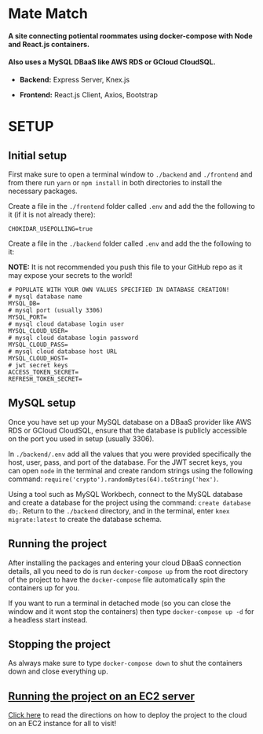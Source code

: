 # Mate Match
#### A site connecting potiental roommates using docker-compose with Node and React.js containers.
#### Also uses a MySQL DBaaS like AWS RDS or GCloud CloudSQL.

- **Backend:** Express Server, Knex.js

- **Frontend:** React.js Client, Axios, Bootstrap

# SETUP

## Initial setup
First make sure to open a terminal window to `./backend` and `./frontend` and from there run `yarn` or `npm install` in both directories to install the necessary packages. 

Create a file in the `./frontend` folder called `.env` and add the the following to it (if it is not already there):
```
CHOKIDAR_USEPOLLING=true
```

Create a file in the `./backend` folder called `.env` and add the the following to it:

**NOTE:** It is not recommended you push this file to your GitHub repo as it may expose your secrets to the world!
```
# POPULATE WITH YOUR OWN VALUES SPECIFIED IN DATABASE CREATION!
# mysql database name
MYSQL_DB=
# mysql port (usually 3306)
MYSQL_PORT=
# mysql cloud database login user
MYSQL_CLOUD_USER=
# mysql cloud database login password
MYSQL_CLOUD_PASS=
# mysql cloud database host URL
MYSQL_CLOUD_HOST=
# jwt secret keys
ACCESS_TOKEN_SECRET=
REFRESH_TOKEN_SECRET=

```

## MySQL setup
Once you have set up your MySQL database on a DBaaS provider like AWS RDS or GCloud CloudSQL, ensure that the database is publicly accessible on the port you used in setup (usually 3306).

In `./backend/.env` add all the values that you were provided specifically the host, user, pass, and port of the database. For the JWT secret keys, you can open `node` in the terminal and create random strings using the following command: `require('crypto').randomBytes(64).toString('hex')`.

Using a tool such as MySQL Workbech, connect to the MySQL database and create a database for the project using the command: `create database db;`. Return to the `./backend` directory, and in the terminal, enter `knex migrate:latest` to create the database schema. 

## Running the project
After installing the packages and entering your cloud DBaaS connection details, all you need to do is run `docker-compose up` from the root directory of the project to have the `docker-compose` file automatically spin the containers up for you.

If you want to run a terminal in detached mode (so you can close the window and it wont stop the containers) then type `docker-compose up -d` for a headless start instead.

## Stopping the project
As always make sure to type `docker-compose down` to shut the containers down and close everything up.

## [Running the project on an EC2 server](CloudDeploy.md)
[Click here](CloudDeploy.md) to read the directions on how to deploy the project to the cloud on an EC2 instance for all to visit!